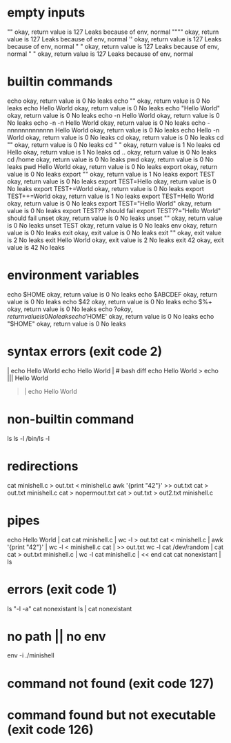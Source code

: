 # empty inputs

""										okay, return value is 127	Leaks because of env, normal
""""									okay, return value is 127	Leaks because of env, normal
''										okay, return value is 127	Leaks because of env, normal
" "										okay, return value is 127	Leaks because of env, normal
"	"									okay, return value is 127	Leaks because of env, normal
# builtin commands
echo									okay, return value is 0		No leaks
echo ""									okay, return value is 0		No leaks
echo Hello World						okay, return value is 0		No leaks
echo "Hello World"						okay, return value is 0		No leaks
echo -n Hello World						okay, return value is 0		No leaks
echo -n -n Hello World					okay, return value is 0		No leaks
echo -nnnnnnnnnnnnn Hello World			okay, return value is 0		No leaks
echo Hello -n World						okay, return value is 0		No leaks
cd										okay, return value is 0		No leaks
cd ""									okay, return value is 0		No leaks
cd " "									okay, return value is 1		No leaks
cd Hello								okay, return value is 1		No leaks
cd ..									okay, return value is 0		No leaks
cd /home								okay, return value is 0		No leaks
pwd										okay, return value is 0		No leaks
pwd Hello World							okay, return value is 0		No leaks
export									okay, return value is 0		No leaks
export ""								okay, return value is 1		No leaks
export TEST								okay, return value is 0		No leaks
export TEST=Hello						okay, return value is 0		No leaks
export TEST+=World						okay, return value is 0		No leaks
export TEST++=World						okay, return value is 1		No leaks
export TEST=Hello World					okay, return value is 0		No leaks
export TEST="Hello World"				okay, return value is 0		No leaks
export TEST??							should fail
export TEST??="Hello World"				should fail
unset									okay, return value is 0		No leaks
unset ""								okay, return value is 0		No leaks
unset TEST								okay, return value is 0		No leaks
env										okay, return value is 0		No leaks
exit									okay, exit value is 0		No leaks
exit ""									okay, exit value is 2		No leaks
exit Hello World						okay, exit value is 2		No leaks
exit 42									okay, exit value is 42		No leaks
# environment variables
echo $HOME								okay, return value is 0		No leaks
echo $ABCDEF							okay, return value is 0		No leaks
echo $42								okay, return value is 0		No leaks
echo $%+								okay, return value is 0		No leaks
echo $?									okay, return value is 0		No leaks
echo '$HOME'							okay, return value is 0		No leaks
echo "$HOME"							okay, return value is 0		No leaks
# syntax errors (exit code 2)
| echo Hello World
echo Hello World |									# bash diff
echo Hello World >
echo ||| Hello World
> | echo Hello World
# non-builtin command
ls
ls -l
/bin/ls -l
# redirections
cat minishell.c > out.txt
< minishell.c awk '{print "42"}' >> out.txt
cat > out.txt minishell.c
cat > nopermout.txt
cat > out.txt > out2.txt minishell.c
# pipes
echo Hello World | cat
cat minishell.c | wc -l > out.txt
cat < minishell.c | awk '{print "42"}' | wc -l
< minishell.c cat | >> out.txt wc -l
cat /dev/random | cat
cat > out.txt minishell.c | wc -l
cat minishell.c | << end cat
cat nonexistant | ls
# errors (exit code 1)
ls "-l -a"
cat nonexistant
ls | cat nonexistant
# no path || no env
env -i ./minishell
# command not found (exit code 127)
# command found but not executable (exit code 126)
